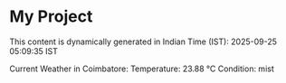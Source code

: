# My Project

This content is dynamically generated in Indian Time (IST): 2025-09-25 05:09:35 IST


Current Weather in Coimbatore:
Temperature: 23.88 °C
Condition: mist
